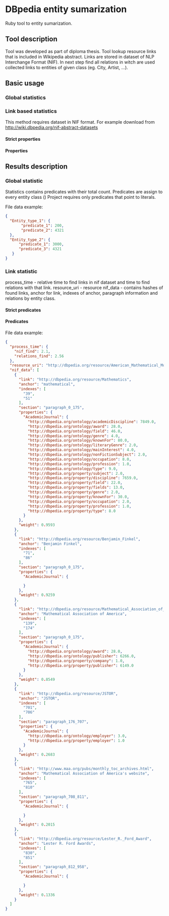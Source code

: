 # DBpedia entity sumarization
Ruby tool to entity sumarization.

## Tool description
Tool was developed as part of diploma thesis. Tool lookup resource links that is included in Wikipedia abstract.
Links are stored in dataset of NLP Interchange Format (NIF). In next step find all relations in witch are used collected links to entities of given class (eg. City, Artist, ...).   

## Basic usage

### Global statistics

### Link based statistics
This method requires dataset in NIF format. For example download from 
http://wiki.dbpedia.org/nif-abstract-datasets

#### Strict properties
 
#### Properties

## Results description 

### Global statistic
Statistics contains predicates with their total count. Predicates are assign to every entity class ()
Project requires only predicates that point to literals.

File data example:
```json
{
  "Entity_type_1": {
       "predicate_1": 200,
       "predicate_2": 4321
  },
  "Entity_type_2": {
      "predicate_1": 3000,
      "predicate_3": 4321
   }
}
```

### Link statistic
process_time - relative time to find links in nif dataset and time to find relations with that link.
resource_uri - resource
nif_data - contains hashes of found links, anchor for link, indexes of anchor, paragraph information and relations by entity class.
 
#### Strict predicates
  
#### Predicates

File data example: 
```json
{
  "process_time": {
    "nif_find": 2.1,
    "relations_find": 2.56
  },
  "resource_uri": "http://dbpedia.org/resource/American_Mathematical_Monthly",
  "nif_data": [
    {
      "link": "http://dbpedia.org/resource/Mathematics",
      "anchor": "mathematical",
      "indexes": [
        "39",
        "51"
      ],
      "section": "paragraph_0_175",
      "properties": {
        "AcademicJournal": {
          "http://dbpedia.org/ontology/academicDiscipline": 7849.0,
          "http://dbpedia.org/ontology/award": 28.0,
          "http://dbpedia.org/ontology/field": 46.0,
          "http://dbpedia.org/ontology/genre": 4.0,
          "http://dbpedia.org/ontology/knownFor": 80.0,
          "http://dbpedia.org/ontology/literaryGenre": 2.0,
          "http://dbpedia.org/ontology/mainInterest": 4.0,
          "http://dbpedia.org/ontology/nonFictionSubject": 2.0,
          "http://dbpedia.org/ontology/occupation": 8.0,
          "http://dbpedia.org/ontology/profession": 1.0,
          "http://dbpedia.org/ontology/type": 9.0,
          "http://dbpedia.org/property/subject": 2.0,
          "http://dbpedia.org/property/discipline": 7659.0,
          "http://dbpedia.org/property/field": 22.0,
          "http://dbpedia.org/property/fields": 13.0,
          "http://dbpedia.org/property/genre": 2.0,
          "http://dbpedia.org/property/knownFor": 30.0,
          "http://dbpedia.org/property/occupation": 2.0,
          "http://dbpedia.org/property/profession": 1.0,
          "http://dbpedia.org/property/type": 8.0
        }
      },
      "weight": 0.9593
    },
    {
      "link": "http://dbpedia.org/resource/Benjamin_Finkel",
      "anchor": "Benjamin Finkel",
      "indexes": [
        "71",
        "86"
      ],
      "section": "paragraph_0_175",
      "properties": {
        "AcademicJournal": {

        }
      },
      "weight": 0.9259
    },
    {
      "link": "http://dbpedia.org/resource/Mathematical_Association_of_America",
      "anchor": "Mathematical Association of America",
      "indexes": [
        "139",
        "174"
      ],
      "section": "paragraph_0_175",
      "properties": {
        "AcademicJournal": {
          "http://dbpedia.org/ontology/award": 28.0,
          "http://dbpedia.org/ontology/publisher": 6266.0,
          "http://dbpedia.org/property/company": 1.0,
          "http://dbpedia.org/property/publisher": 6149.0
        }
      },
      "weight": 0.8549
    },
    {
      "link": "http://dbpedia.org/resource/JSTOR",
      "anchor": "JSTOR",
      "indexes": [
        "701",
        "706"
      ],
      "section": "paragraph_176_707",
      "properties": {
        "AcademicJournal": {
          "http://dbpedia.org/ontology/employer": 3.0,
          "http://dbpedia.org/property/employer": 1.0
        }
      },
      "weight": 0.2683
    },
    {
      "link": "http://www.maa.org/pubs/monthly_toc_archives.html",
      "anchor": "Mathematical Association of America's website",
      "indexes": [
        "765",
        "810"
      ],
      "section": "paragraph_708_811",
      "properties": {
        "AcademicJournal": {

        }
      },
      "weight": 0.2015
    },
    {
      "link": "http://dbpedia.org/resource/Lester_R._Ford_Award",
      "anchor": "Lester R. Ford Awards",
      "indexes": [
        "830",
        "851"
      ],
      "section": "paragraph_812_958",
      "properties": {
        "AcademicJournal": {

        }
      },
      "weight": 0.1336
    }
  ]
}
```